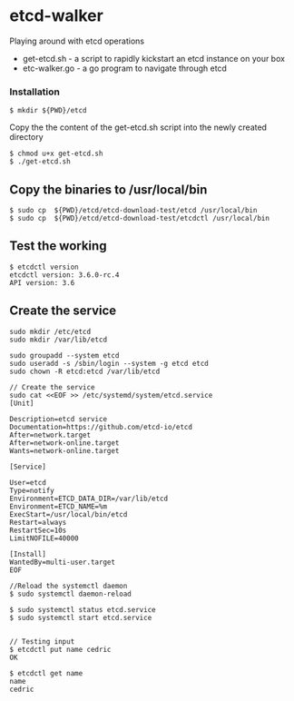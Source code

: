 # etcd-walker
Playing around with etcd operations
* get-etcd.sh - a script to rapidly kickstart an etcd instance on your box
* etc-walker.go - a go program to navigate through etcd


### Installation
````
$ mkdir ${PWD}/etcd
````

Copy the the content of the get-etcd.sh script into the newly created directory
````
$ chmod u+x get-etcd.sh
$ ./get-etcd.sh
````
## Copy the binaries to /usr/local/bin
````
$ sudo cp  ${PWD}/etcd/etcd-download-test/etcd /usr/local/bin
$ sudo cp  ${PWD}/etcd/etcd-download-test/etcdctl /usr/local/bin
````

## Test the working
```
$ etcdctl version
etcdctl version: 3.6.0-rc.4
API version: 3.6
```

## Create the service
````
sudo mkdir /etc/etcd
sudo mkdir /var/lib/etcd

sudo groupadd --system etcd
sudo useradd -s /sbin/login --system -g etcd etcd
sudo chown -R etcd:etcd /var/lib/etcd

// Create the service
sudo cat <<EOF >> /etc/systemd/system/etcd.service
[Unit]

Description=etcd service
Documentation=https://github.com/etcd-io/etcd
After=network.target
After=network-online.target
Wants=network-online.target

[Service]

User=etcd
Type=notify
Environment=ETCD_DATA_DIR=/var/lib/etcd
Environment=ETCD_NAME=%m
ExecStart=/usr/local/bin/etcd
Restart=always
RestartSec=10s
LimitNOFILE=40000

[Install]
WantedBy=multi-user.target
EOF

//Reload the systemctl daemon
$ sudo systemctl daemon-reload

$ sudo systemctl status etcd.service
$ sudo systemctl start etcd.service


// Testing input
$ etcdctl put name cedric
OK

$ etcdctl get name
name
cedric
````
